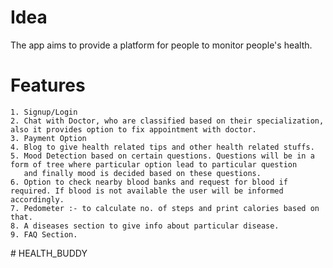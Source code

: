# Idea
The app aims to provide a platform for people to monitor people's health.

#   Features
    1. Signup/Login
    2. Chat with Doctor, who are classified based on their specialization, also it provides option to fix appointment with doctor.
    3. Payment Option
    4. Blog to give health related tips and other health related stuffs.
    5. Mood Detection based on certain questions. Questions will be in a form of tree where particular option lead to particular question 
       and finally mood is decided based on these questions.
    6. Option to check nearby blood banks and request for blood if required. If blood is not available the user will be informed                  accordingly.
    7. Pedometer :- to calculate no. of steps and print calories based on that.
    8. A diseases section to give info about particular disease.
    9. FAQ Section.
    
#   H E A L T H _ B U D D Y  
 